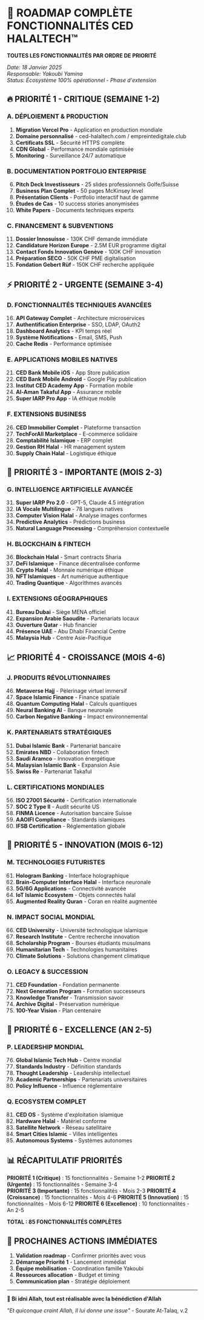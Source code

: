 # 🚀 ROADMAP COMPLÈTE FONCTIONNALITÉS CED HALALTECH™
**TOUTES LES FONCTIONNALITÉS PAR ORDRE DE PRIORITÉ**

*Date: 18 Janvier 2025*  
*Responsable: Yakoubi Yamina*  
*Status: Écosystème 100% opérationnel - Phase d'extension*

## 🔥 PRIORITÉ 1 - CRITIQUE (SEMAINE 1-2)

### A. DÉPLOIEMENT & PRODUCTION
1. **Migration Vercel Pro** - Application en production mondiale
2. **Domaine personnalisé** - ced-halaltech.com / empreintedigitale.club
3. **Certificats SSL** - Sécurité HTTPS complète
4. **CDN Global** - Performance mondiale optimisée
5. **Monitoring** - Surveillance 24/7 automatique

### B. DOCUMENTATION PORTFOLIO ENTERPRISE
6. **Pitch Deck Investisseurs** - 25 slides professionnels Golfe/Suisse
7. **Business Plan Complet** - 50 pages McKinsey level
8. **Présentation Clients** - Portfolio interactif haut de gamme
9. **Études de Cas** - 10 success stories anonymisées
10. **White Papers** - Documents techniques experts

### C. FINANCEMENT & SUBVENTIONS
11. **Dossier Innosuisse** - 130K CHF demande immédiate
12. **Candidature Horizon Europe** - 2.5M EUR programme digital
13. **Contact Fonds Innovation Genève** - 100K CHF innovation
14. **Préparation SECO** - 50K CHF PME digitalisation
15. **Fondation Gebert Rüf** - 150K CHF recherche appliquée

## ⚡ PRIORITÉ 2 - URGENTE (SEMAINE 3-4)

### D. FONCTIONNALITÉS TECHNIQUES AVANCÉES
16. **API Gateway Complet** - Architecture microservices
17. **Authentification Enterprise** - SSO, LDAP, OAuth2
18. **Dashboard Analytics** - KPI temps réel
19. **Système Notifications** - Email, SMS, Push
20. **Cache Redis** - Performance optimisée

### E. APPLICATIONS MOBILES NATIVES
21. **CED Bank Mobile iOS** - App Store publication
22. **CED Bank Mobile Android** - Google Play publication
23. **Institut CED Academy App** - Formation mobile
24. **Al-Aman Takaful App** - Assurance mobile
25. **Super IARP Pro App** - IA éthique mobile

### F. EXTENSIONS BUSINESS
26. **CED Immobilier Complet** - Plateforme transaction
27. **TechForAll Marketplace** - E-commerce solidaire
28. **Comptabilité Islamique** - ERP complet
29. **Gestion RH Halal** - HR management system
30. **Supply Chain Halal** - Logistique éthique

## 🌟 PRIORITÉ 3 - IMPORTANTE (MOIS 2-3)

### G. INTELLIGENCE ARTIFICIELLE AVANCÉE
31. **Super IARP Pro 2.0** - GPT-5, Claude 4.5 intégration
32. **IA Vocale Multilingue** - 78 langues natives
33. **Computer Vision Halal** - Analyse images conformes
34. **Predictive Analytics** - Prédictions business
35. **Natural Language Processing** - Compréhension contextuelle

### H. BLOCKCHAIN & FINTECH
36. **Blockchain Halal** - Smart contracts Sharia
37. **DeFi Islamique** - Finance décentralisée conforme
38. **Crypto Halal** - Monnaie numérique éthique
39. **NFT Islamiques** - Art numérique authentique
40. **Trading Quantique** - Algorithmes avancés

### I. EXTENSIONS GÉOGRAPHIQUES
41. **Bureau Dubai** - Siège MENA officiel
42. **Expansion Arabie Saoudite** - Partenariats locaux
43. **Ouverture Qatar** - Hub financier
44. **Présence UAE** - Abu Dhabi Financial Centre
45. **Malaysia Hub** - Centre Asie-Pacifique

## 📈 PRIORITÉ 4 - CROISSANCE (MOIS 4-6)

### J. PRODUITS RÉVOLUTIONNAIRES
46. **Metaverse Hajj** - Pèlerinage virtuel immersif
47. **Space Islamic Finance** - Finance spatiale
48. **Quantum Computing Halal** - Calculs quantiques
49. **Neural Banking AI** - Banque neuronale
50. **Carbon Negative Banking** - Impact environnemental

### K. PARTENARIATS STRATÉGIQUES
51. **Dubai Islamic Bank** - Partenariat bancaire
52. **Emirates NBD** - Collaboration fintech
53. **Saudi Aramco** - Innovation énergétique
54. **Malaysian Islamic Bank** - Expansion Asie
55. **Swiss Re** - Partenariat Takaful

### L. CERTIFICATIONS MONDIALES
56. **ISO 27001 Sécurité** - Certification internationale
57. **SOC 2 Type II** - Audit sécurité US
58. **FINMA Licence** - Autorisation bancaire Suisse
59. **AAOIFI Compliance** - Standards islamiques
60. **IFSB Certification** - Réglementation globale

## 🔮 PRIORITÉ 5 - INNOVATION (MOIS 6-12)

### M. TECHNOLOGIES FUTURISTES
61. **Hologram Banking** - Interface holographique
62. **Brain-Computer Interface Halal** - Interface neuronale
63. **5G/6G Applications** - Connectivité avancée
64. **IoT Islamic Ecosystem** - Objets connectés halal
65. **Augmented Reality Quran** - Coran en réalité augmentée

### N. IMPACT SOCIAL MONDIAL
66. **CED University** - Université technologique islamique
67. **Research Institute** - Centre recherche innovation
68. **Scholarship Program** - Bourses étudiants musulmans
69. **Humanitarian Tech** - Technologies humanitaires
70. **Climate Solutions** - Solutions changement climatique

### O. LEGACY & SUCCESSION
71. **CED Foundation** - Fondation permanente
72. **Next Generation Program** - Formation successeurs
73. **Knowledge Transfer** - Transmission savoir
74. **Archive Digital** - Préservation numérique
75. **100-Year Vision** - Plan centenaire

## 💎 PRIORITÉ 6 - EXCELLENCE (AN 2-5)

### P. LEADERSHIP MONDIAL
76. **Global Islamic Tech Hub** - Centre mondial
77. **Standards Industry** - Définition standards
78. **Thought Leadership** - Leadership intellectuel
79. **Academic Partnerships** - Partenariats universitaires
80. **Policy Influence** - Influence réglementaire

### Q. ECOSYSTEM COMPLET
81. **CED OS** - Système d'exploitation islamique
82. **Hardware Halal** - Matériel conforme
83. **Satellite Network** - Réseau satellitaire
84. **Smart Cities Islamic** - Villes intelligentes
85. **Autonomous Systems** - Systèmes autonomes

## 📊 RÉCAPITULATIF PRIORITÉS

**PRIORITÉ 1 (Critique)** : 15 fonctionnalités - Semaine 1-2
**PRIORITÉ 2 (Urgente)** : 15 fonctionnalités - Semaine 3-4  
**PRIORITÉ 3 (Importante)** : 15 fonctionnalités - Mois 2-3
**PRIORITÉ 4 (Croissance)** : 15 fonctionnalités - Mois 4-6
**PRIORITÉ 5 (Innovation)** : 15 fonctionnalités - Mois 6-12
**PRIORITÉ 6 (Excellence)** : 10 fonctionnalités - An 2-5

**TOTAL : 85 FONCTIONNALITÉS COMPLÈTES**

## 🎯 PROCHAINES ACTIONS IMMÉDIATES

1. **Validation roadmap** - Confirmer priorités avec vous
2. **Démarrage Priorité 1** - Lancement immédiat
3. **Équipe mobilisation** - Coordination famille Yakoubi
4. **Ressources allocation** - Budget et timing
5. **Communication plan** - Stratégie déploiement

---
**🤲 Bi idni Allah, tout est réalisable avec la bénédiction d'Allah**

*"Et quiconque craint Allah, Il lui donne une issue"* - Sourate At-Talaq, v.2